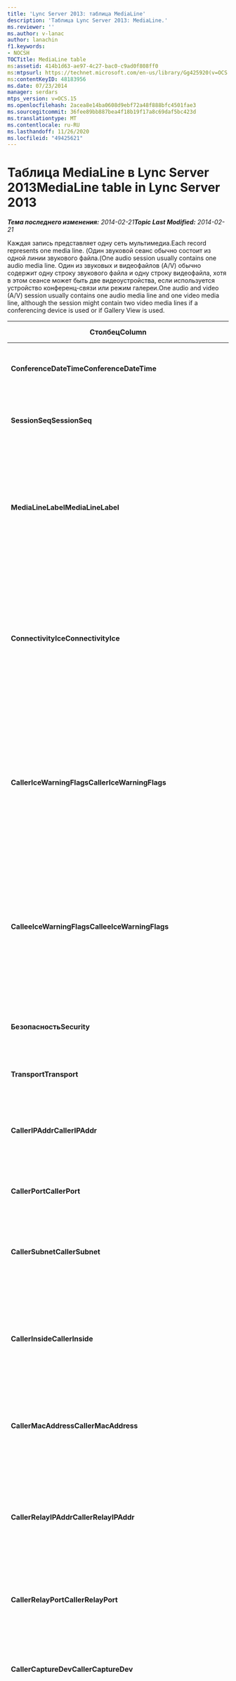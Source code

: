 ```yaml
---
title: 'Lync Server 2013: таблица MediaLine'
description: 'Таблица Lync Server 2013: MediaLine.'
ms.reviewer: ''
ms.author: v-lanac
author: lanachin
f1.keywords:
- NOCSH
TOCTitle: MediaLine table
ms:assetid: 414b1d63-ae97-4c27-bac0-c9ad0f808ff0
ms:mtpsurl: https://technet.microsoft.com/en-us/library/Gg425920(v=OCS.15)
ms:contentKeyID: 48183956
ms.date: 07/23/2014
manager: serdars
mtps_version: v=OCS.15
ms.openlocfilehash: 2acea8e14ba0608d9ebf72a48f888bfc4501fae3
ms.sourcegitcommit: 36fee89bb887bea4f18b19f17a8c69daf5bc423d
ms.translationtype: MT
ms.contentlocale: ru-RU
ms.lasthandoff: 11/26/2020
ms.locfileid: "49425621"
---
```

# <a name="medialine-table-in-lync-server-2013"></a><span data-ttu-id="04795-103">Таблица MediaLine в Lync Server 2013</span><span class="sxs-lookup"><span data-stu-id="04795-103">MediaLine table in Lync Server 2013</span></span>

<div data-xmlns="http://www.w3.org/1999/xhtml">

<div class="topic" data-xmlns="http://www.w3.org/1999/xhtml" data-msxsl="urn:schemas-microsoft-com:xslt" data-cs="https://msdn.microsoft.com/">

<div data-asp="https://msdn2.microsoft.com/asp">



</div>

<div id="mainSection">

<div id="mainBody"><span data-ttu-id="04795-104">

<span> </span></span><span class="sxs-lookup"><span data-stu-id="04795-104">

<span> </span></span></span>

<span data-ttu-id="04795-105">_**Тема последнего изменения:** 2014-02-21_</span><span class="sxs-lookup"><span data-stu-id="04795-105">_**Topic Last Modified:** 2014-02-21_</span></span>

<span data-ttu-id="04795-106">Каждая запись представляет одну сеть мультимедиа.</span><span class="sxs-lookup"><span data-stu-id="04795-106">Each record represents one media line.</span></span> <span data-ttu-id="04795-107">(Один звуковой сеанс обычно состоит из одной линии звукового файла.</span><span class="sxs-lookup"><span data-stu-id="04795-107">(One audio session usually contains one audio media line.</span></span> <span data-ttu-id="04795-108">Один из звуковых и видеофайлов (A/V) обычно содержит одну строку звукового файла и одну строку видеофайла, хотя в этом сеансе может быть две видеоустройства, если используется устройство конференц-связи или режим галереи.</span><span class="sxs-lookup"><span data-stu-id="04795-108">One audio and video (A/V) session usually contains one audio media line and one video media line, although the session might contain two video media lines if a conferencing device is used or if Gallery View is used.</span></span>


<table>
<colgroup>
<col style="width: 25%" />
<col style="width: 25%" />
<col style="width: 25%" />
<col style="width: 25%" />
</colgroup>
<thead>
<tr class="header">
<th><span data-ttu-id="04795-109"><strong>Столбец</strong></span><span class="sxs-lookup"><span data-stu-id="04795-109"><strong>Column</strong></span></span></th>
<th><span data-ttu-id="04795-110"><strong>Тип данных</strong></span><span class="sxs-lookup"><span data-stu-id="04795-110"><strong>Data Type</strong></span></span></th>
<th><span data-ttu-id="04795-111"><strong>Ключ/индекс</strong></span><span class="sxs-lookup"><span data-stu-id="04795-111"><strong>Key/Index</strong></span></span></th>
<th><span data-ttu-id="04795-112"><strong>Details</strong></span><span class="sxs-lookup"><span data-stu-id="04795-112"><strong>Details</strong></span></span></th>
</tr>
</thead>
<tbody>
<tr class="odd">
<td><p><span data-ttu-id="04795-113"><strong>ConferenceDateTime</strong></span><span class="sxs-lookup"><span data-stu-id="04795-113"><strong>ConferenceDateTime</strong></span></span></p></td>
<td><p><span data-ttu-id="04795-114">datetime</span><span class="sxs-lookup"><span data-stu-id="04795-114">datetime</span></span></p></td>
<td><p><span data-ttu-id="04795-115">Primary</span><span class="sxs-lookup"><span data-stu-id="04795-115">Primary</span></span></p></td>
<td><p><span data-ttu-id="04795-116">Ссылка из <a href="lync-server-2013-session-table.md">таблицы Sessions в Lync Server 2013</a>.</span><span class="sxs-lookup"><span data-stu-id="04795-116">Referenced from the <a href="lync-server-2013-session-table.md">Session table in Lync Server 2013</a>.</span></span></p></td>
</tr>
<tr class="even">
<td><p><span data-ttu-id="04795-117"><strong>SessionSeq</strong></span><span class="sxs-lookup"><span data-stu-id="04795-117"><strong>SessionSeq</strong></span></span></p></td>
<td><p><span data-ttu-id="04795-118">целое</span><span class="sxs-lookup"><span data-stu-id="04795-118">int</span></span></p></td>
<td><p><span data-ttu-id="04795-119">Primary</span><span class="sxs-lookup"><span data-stu-id="04795-119">Primary</span></span></p></td>
<td><p><span data-ttu-id="04795-120">Ссылка из <a href="lync-server-2013-session-table.md">таблицы Sessions в Lync Server 2013</a>.</span><span class="sxs-lookup"><span data-stu-id="04795-120">Referenced from the <a href="lync-server-2013-session-table.md">Session table in Lync Server 2013</a>.</span></span></p></td>
</tr>
<tr class="odd">
<td><p><span data-ttu-id="04795-121"><strong>MediaLineLabel</strong></span><span class="sxs-lookup"><span data-stu-id="04795-121"><strong>MediaLineLabel</strong></span></span></p></td>
<td><p><span data-ttu-id="04795-122">tinyint</span><span class="sxs-lookup"><span data-stu-id="04795-122">tinyint</span></span></p></td>
<td><p><span data-ttu-id="04795-123">Primary</span><span class="sxs-lookup"><span data-stu-id="04795-123">Primary</span></span></p></td>
<td><p><span data-ttu-id="04795-124">0 — основной звук, 1 — основной видеофайл, а 2 — панорамный видеоролик, а 3 — общий доступ к приложениям и рабочему столу.</span><span class="sxs-lookup"><span data-stu-id="04795-124">0 is main audio, 1 is main video, and 2 is panoramic video, 3 is Application/Desktop Sharing.</span></span> <span data-ttu-id="04795-125">Эта метка должна быть уникальной в пределах одного сеанса.</span><span class="sxs-lookup"><span data-stu-id="04795-125">This label must be unique within a single session.</span></span></p></td>
</tr>
<tr class="even">
<td><p><span data-ttu-id="04795-126"><strong>ConnectivityIce</strong></span><span class="sxs-lookup"><span data-stu-id="04795-126"><strong>ConnectivityIce</strong></span></span></p></td>
<td><p><span data-ttu-id="04795-127">tinyint</span><span class="sxs-lookup"><span data-stu-id="04795-127">tinyint</span></span></p></td>
<td><p> </p></td>
<td><p><span data-ttu-id="04795-128">Этот столбец присутствует в Microsoft Lync Server 2013, но не используется.</span><span class="sxs-lookup"><span data-stu-id="04795-128">This column is present but not used in Microsoft Lync Server 2013.</span></span> <span data-ttu-id="04795-129">Сведения о подключении, используемом для линии мультимедиа, записываются в столбцах CallerConnectivityICE и CalleeConnectivityICE.</span><span class="sxs-lookup"><span data-stu-id="04795-129">Information about the connectivity used for a media line is captured in the CallerConnectivityICE and CalleeConnectivityICE columns.</span></span></p></td>
</tr>
<tr class="odd">
<td><p><span data-ttu-id="04795-130"><strong>CallerIceWarningFlags</strong></span><span class="sxs-lookup"><span data-stu-id="04795-130"><strong>CallerIceWarningFlags</strong></span></span></p></td>
<td><p><span data-ttu-id="04795-131">целое</span><span class="sxs-lookup"><span data-stu-id="04795-131">int</span></span></p></td>
<td><p> </p></td>
<td><p><span data-ttu-id="04795-132">Сведения о процессе установки интерактивной связи (ICE), описанные в разделе Флаги BITS.</span><span class="sxs-lookup"><span data-stu-id="04795-132">Information about Interactive Connectivity Establishment (ICE) process described in bits flags.</span></span> <span data-ttu-id="04795-133">Подробные сведения можно найти в <em>спецификации протоколов сервера контроля качества обслуживания</em>, которую можно загрузить.</span><span class="sxs-lookup"><span data-stu-id="04795-133">For details, refer to the <em>Quality of Experience Monitoring Server Protocol Specification</em>, available for download.</span></span></p></td>
</tr>
<tr class="even">
<td><p><span data-ttu-id="04795-134"><strong>CalleeIceWarningFlags</strong></span><span class="sxs-lookup"><span data-stu-id="04795-134"><strong>CalleeIceWarningFlags</strong></span></span></p></td>
<td><p><span data-ttu-id="04795-135">целое</span><span class="sxs-lookup"><span data-stu-id="04795-135">int</span></span></p></td>
<td><p> </p></td>
<td><p><span data-ttu-id="04795-136">То же, что и CallerIceWarningFlags, но на стороне вызываемого абонента.</span><span class="sxs-lookup"><span data-stu-id="04795-136">Same as CallerIceWarningFlags, but on the callee side.</span></span> <span data-ttu-id="04795-137">Подробные сведения можно найти в <em>спецификации протоколов сервера контроля качества обслуживания</em>, которую можно загрузить.</span><span class="sxs-lookup"><span data-stu-id="04795-137">For details, refer to the <em>Quality of Experience Monitoring Server Protocol Specification</em>, available for download.</span></span></p></td>
</tr>
<tr class="odd">
<td><p><span data-ttu-id="04795-138"><strong>Безопасность</strong></span><span class="sxs-lookup"><span data-stu-id="04795-138"><strong>Security</strong></span></span></p></td>
<td><p><span data-ttu-id="04795-139">tinyint</span><span class="sxs-lookup"><span data-stu-id="04795-139">tinyint</span></span></p></td>
<td><p> </p></td>
<td><p><span data-ttu-id="04795-140">Используемый профиль безопасности.</span><span class="sxs-lookup"><span data-stu-id="04795-140">The security profile in use.</span></span> <span data-ttu-id="04795-141">0 — NONE, 1 — SRTP, 2 — v1.</span><span class="sxs-lookup"><span data-stu-id="04795-141">0 is NONE, 1 is SRTP, 2 is V1.</span></span></p></td>
</tr>
<tr class="even">
<td><p><span data-ttu-id="04795-142"><strong>Transport</strong></span><span class="sxs-lookup"><span data-stu-id="04795-142"><strong>Transport</strong></span></span></p></td>
<td><p><span data-ttu-id="04795-143">tinyint</span><span class="sxs-lookup"><span data-stu-id="04795-143">tinyint</span></span></p></td>
<td><p> </p></td>
<td><p><span data-ttu-id="04795-144">0 — это UDP, а 1 — TCP.</span><span class="sxs-lookup"><span data-stu-id="04795-144">0 is UDP, 1 is TCP.</span></span></p></td>
</tr>
<tr class="odd">
<td><p><span data-ttu-id="04795-145"><strong>CallerIPAddr</strong></span><span class="sxs-lookup"><span data-stu-id="04795-145"><strong>CallerIPAddr</strong></span></span></p></td>
<td><p><span data-ttu-id="04795-146">целое</span><span class="sxs-lookup"><span data-stu-id="04795-146">int</span></span></p></td>
<td><p><span data-ttu-id="04795-147">Другом</span><span class="sxs-lookup"><span data-stu-id="04795-147">Foreign</span></span></p></td>
<td><p><span data-ttu-id="04795-148">IP-адрес вызывающего абонента.</span><span class="sxs-lookup"><span data-stu-id="04795-148">IP Address of the caller.</span></span> <span data-ttu-id="04795-149">Дополнительные сведения приведены в <a href="lync-server-2013-ipaddress-table.md">таблице IP-адрес в Lync Server 2013</a> .</span><span class="sxs-lookup"><span data-stu-id="04795-149">See the <a href="lync-server-2013-ipaddress-table.md">IPAddress table in Lync Server 2013</a> for more information.</span></span></p></td>
</tr>
<tr class="even">
<td><p><span data-ttu-id="04795-150"><strong>CallerPort</strong></span><span class="sxs-lookup"><span data-stu-id="04795-150"><strong>CallerPort</strong></span></span></p></td>
<td><p><span data-ttu-id="04795-151">целое</span><span class="sxs-lookup"><span data-stu-id="04795-151">int</span></span></p></td>
<td><p> </p></td>
<td><p><span data-ttu-id="04795-152">Порт, используемый вызывающим абонентом.</span><span class="sxs-lookup"><span data-stu-id="04795-152">Port used by the caller.</span></span></p></td>
</tr>
<tr class="odd">
<td><p><span data-ttu-id="04795-153"><strong>CallerSubnet</strong></span><span class="sxs-lookup"><span data-stu-id="04795-153"><strong>CallerSubnet</strong></span></span></p></td>
<td><p><span data-ttu-id="04795-154">целое</span><span class="sxs-lookup"><span data-stu-id="04795-154">int</span></span></p></td>
<td><p> <span data-ttu-id="04795-155">Другом</span><span class="sxs-lookup"><span data-stu-id="04795-155">Foreign</span></span></p></td>
<td><p><span data-ttu-id="04795-156">Подсеть вызывающего абонента.</span><span class="sxs-lookup"><span data-stu-id="04795-156">The subnet of the caller.</span></span> <span data-ttu-id="04795-157">Дополнительные сведения приведены в <a href="lync-server-2013-ipaddress-table.md">таблице IP-адрес в Lync Server 2013</a> .</span><span class="sxs-lookup"><span data-stu-id="04795-157">See the <a href="lync-server-2013-ipaddress-table.md">IPAddress table in Lync Server 2013</a> for more information.</span></span></p></td>
</tr>
<tr class="even">
<td><p><span data-ttu-id="04795-158"><strong>CallerInside</strong></span><span class="sxs-lookup"><span data-stu-id="04795-158"><strong>CallerInside</strong></span></span></p></td>
<td><p><span data-ttu-id="04795-159">бит</span><span class="sxs-lookup"><span data-stu-id="04795-159">bit</span></span></p></td>
<td><p> </p></td>
<td><p><span data-ttu-id="04795-160">1 означает, что вызывающий абонент входит в корпоративную сеть, а 0 означает, что вызывающий абонент находится за пределами сети.</span><span class="sxs-lookup"><span data-stu-id="04795-160">1 means caller is inside the enterprise network, 0 means the caller is outside the network.</span></span></p></td>
</tr>
<tr class="odd">
<td><p><span data-ttu-id="04795-161"><strong>CallerMacAddress</strong></span><span class="sxs-lookup"><span data-stu-id="04795-161"><strong>CallerMacAddress</strong></span></span></p></td>
<td><p><span data-ttu-id="04795-162">целое</span><span class="sxs-lookup"><span data-stu-id="04795-162">int</span></span></p></td>
<td><p><span data-ttu-id="04795-163">Другом</span><span class="sxs-lookup"><span data-stu-id="04795-163">Foreign</span></span></p></td>
<td><p><span data-ttu-id="04795-164">Mac-адрес вызывающего абонента, на который ссылается <a href="lync-server-2013-macaddress-table.md">Таблица MacAddress в Lync Server 2013</a>.</span><span class="sxs-lookup"><span data-stu-id="04795-164">Caller’s mac address, referenced from <a href="lync-server-2013-macaddress-table.md">MacAddress table in Lync Server 2013</a>.</span></span></p></td>
</tr>
<tr class="even">
<td><p><span data-ttu-id="04795-165"><strong>CallerRelayIPAddr</strong></span><span class="sxs-lookup"><span data-stu-id="04795-165"><strong>CallerRelayIPAddr</strong></span></span></p></td>
<td><p><span data-ttu-id="04795-166">целое</span><span class="sxs-lookup"><span data-stu-id="04795-166">int</span></span></p></td>
<td><p><span data-ttu-id="04795-167">Другом</span><span class="sxs-lookup"><span data-stu-id="04795-167">Foreign</span></span></p></td>
<td><p><span data-ttu-id="04795-168">IP-адрес службы Edge сервера Lync/V, используемой вызывающим абонентом.</span><span class="sxs-lookup"><span data-stu-id="04795-168">IP Address of the Lync Server A/V Edge service used by the caller.</span></span> <span data-ttu-id="04795-169">Дополнительные сведения приведены в <a href="lync-server-2013-ipaddress-table.md">таблице IP-адрес в Lync Server 2013</a> .</span><span class="sxs-lookup"><span data-stu-id="04795-169">See the <a href="lync-server-2013-ipaddress-table.md">IPAddress table in Lync Server 2013</a> for more information.</span></span></p></td>
</tr>
<tr class="odd">
<td><p><span data-ttu-id="04795-170"><strong>CallerRelayPort</strong></span><span class="sxs-lookup"><span data-stu-id="04795-170"><strong>CallerRelayPort</strong></span></span></p></td>
<td><p><span data-ttu-id="04795-171">целое</span><span class="sxs-lookup"><span data-stu-id="04795-171">int</span></span></p></td>
<td><p> </p></td>
<td><p><span data-ttu-id="04795-172">Порт, используемый вызывающим абонентом для службы Edge A/V.</span><span class="sxs-lookup"><span data-stu-id="04795-172">Port used on the A/V Edge service by the caller.</span></span></p></td>
</tr>
<tr class="even">
<td><p><span data-ttu-id="04795-173"><strong>CallerCaptureDev</strong></span><span class="sxs-lookup"><span data-stu-id="04795-173"><strong>CallerCaptureDev</strong></span></span></p></td>
<td><p><span data-ttu-id="04795-174">целое</span><span class="sxs-lookup"><span data-stu-id="04795-174">int</span></span></p></td>
<td><p><span data-ttu-id="04795-175">Другом</span><span class="sxs-lookup"><span data-stu-id="04795-175">Foreign</span></span></p></td>
<td><p><span data-ttu-id="04795-176">Устройство захвата, используемое вызывающим абонентом.</span><span class="sxs-lookup"><span data-stu-id="04795-176">Capture device used by the caller.</span></span> <span data-ttu-id="04795-177">Ссылка из <a href="lync-server-2013-device-table.md">таблицы устройств в Lync Server 2013</a>.</span><span class="sxs-lookup"><span data-stu-id="04795-177">Referenced from the <a href="lync-server-2013-device-table.md">Device table in Lync Server 2013</a>.</span></span></p></td>
</tr>
<tr class="odd">
<td><p><span data-ttu-id="04795-178"><strong>CallerRenderDev</strong></span><span class="sxs-lookup"><span data-stu-id="04795-178"><strong>CallerRenderDev</strong></span></span></p></td>
<td><p><span data-ttu-id="04795-179">целое</span><span class="sxs-lookup"><span data-stu-id="04795-179">int</span></span></p></td>
<td><p><span data-ttu-id="04795-180">Другом</span><span class="sxs-lookup"><span data-stu-id="04795-180">Foreign</span></span></p></td>
<td><p><span data-ttu-id="04795-181">Устройство обработки, используемое вызывающим абонентом.</span><span class="sxs-lookup"><span data-stu-id="04795-181">Render device used by caller.</span></span> <span data-ttu-id="04795-182">Ссылка из <a href="lync-server-2013-device-table.md">таблицы устройств в Lync Server 2013</a>.</span><span class="sxs-lookup"><span data-stu-id="04795-182">Referenced from the <a href="lync-server-2013-device-table.md">Device table in Lync Server 2013</a>.</span></span></p></td>
</tr>
<tr class="even">
<td><p><span data-ttu-id="04795-183"><strong>CallerCaptureDevDriver</strong></span><span class="sxs-lookup"><span data-stu-id="04795-183"><strong>CallerCaptureDevDriver</strong></span></span></p></td>
<td><p><span data-ttu-id="04795-184">целое</span><span class="sxs-lookup"><span data-stu-id="04795-184">int</span></span></p></td>
<td><p><span data-ttu-id="04795-185">Другом</span><span class="sxs-lookup"><span data-stu-id="04795-185">Foreign</span></span></p></td>
<td><p><span data-ttu-id="04795-186">Драйвер устройства захвата вызывающего абонента, на который ссылается <a href="lync-server-2013-devicedriver-table.md">Таблица DeviceDriver в Lync Server 2013</a>.</span><span class="sxs-lookup"><span data-stu-id="04795-186">Driver for the caller’s capture device, referenced from the <a href="lync-server-2013-devicedriver-table.md">DeviceDriver table in Lync Server 2013</a>.</span></span></p></td>
</tr>
<tr class="odd">
<td><p><span data-ttu-id="04795-187"><strong>CallerRenderDevDriver</strong></span><span class="sxs-lookup"><span data-stu-id="04795-187"><strong>CallerRenderDevDriver</strong></span></span></p></td>
<td><p><span data-ttu-id="04795-188">целое</span><span class="sxs-lookup"><span data-stu-id="04795-188">int</span></span></p></td>
<td><p><span data-ttu-id="04795-189">Другом</span><span class="sxs-lookup"><span data-stu-id="04795-189">Foreign</span></span></p></td>
<td><p><span data-ttu-id="04795-190">Драйвер для устройства отрисовки вызывающего абонента, на который ссылается <a href="lync-server-2013-devicedriver-table.md">Таблица DeviceDriver в Lync Server 2013</a>.</span><span class="sxs-lookup"><span data-stu-id="04795-190">Driver for the caller’s render device, referenced from the <a href="lync-server-2013-devicedriver-table.md">DeviceDriver table in Lync Server 2013</a>.</span></span></p></td>
</tr>
<tr class="even">
<td><p><span data-ttu-id="04795-191"><strong>CallerNetworkConnectionType</strong></span><span class="sxs-lookup"><span data-stu-id="04795-191"><strong>CallerNetworkConnectionType</strong></span></span></p></td>
<td><p><span data-ttu-id="04795-192">tinyint</span><span class="sxs-lookup"><span data-stu-id="04795-192">tinyint</span></span></p></td>
<td><p><span data-ttu-id="04795-193">Другом</span><span class="sxs-lookup"><span data-stu-id="04795-193">Foreign</span></span></p></td>
<td><p><span data-ttu-id="04795-194">Показывает, как вызывающий абонент подключился к сети.</span><span class="sxs-lookup"><span data-stu-id="04795-194">Indicates how the caller connected to the network.</span></span> <span data-ttu-id="04795-195">Значения извлекаются из <a href="lync-server-2013-networkconnectiondetail-table.md">таблицы NetworkConnectionDetail в Lync Server 2013</a>.</span><span class="sxs-lookup"><span data-stu-id="04795-195">Values are obtained from the <a href="lync-server-2013-networkconnectiondetail-table.md">NetworkConnectionDetail table in Lync Server 2013</a>.</span></span> <span data-ttu-id="04795-196">Типичные значения: 0 для проводного подключения 1 для подключения WiFi; и 3 для подключения Ethernet.</span><span class="sxs-lookup"><span data-stu-id="04795-196">Typical values are 0 for a wired connection’ 1 for a WiFi connection; and 3 for an Ethernet connection.</span></span></p></td>
</tr>
<tr class="odd">
<td><p><span data-ttu-id="04795-197"><strong>CallerBssid</strong></span><span class="sxs-lookup"><span data-stu-id="04795-197"><strong>CallerBssid</strong></span></span></p></td>
<td><p><span data-ttu-id="04795-198">целое</span><span class="sxs-lookup"><span data-stu-id="04795-198">int</span></span></p></td>
<td><p><span data-ttu-id="04795-199">Другом</span><span class="sxs-lookup"><span data-stu-id="04795-199">Foreign</span></span></p></td>
<td><p><span data-ttu-id="04795-200">BSSID для вызывающего абонента, если используется беспроводная связь.</span><span class="sxs-lookup"><span data-stu-id="04795-200">Caller’s BSSID if wireless is used.</span></span> <span data-ttu-id="04795-201">Ссылка из <a href="lync-server-2013-macaddress-table.md">таблицы MacAddress в Lync Server 2013</a>.</span><span class="sxs-lookup"><span data-stu-id="04795-201">Referenced from <a href="lync-server-2013-macaddress-table.md">MacAddress table in Lync Server 2013</a>.</span></span></p></td>
</tr>
<tr class="even">
<td><p><span data-ttu-id="04795-202"><strong>CallerVPN</strong></span><span class="sxs-lookup"><span data-stu-id="04795-202"><strong>CallerVPN</strong></span></span></p></td>
<td><p><span data-ttu-id="04795-203">бит</span><span class="sxs-lookup"><span data-stu-id="04795-203">bit</span></span></p></td>
<td></td>
<td><p><span data-ttu-id="04795-204">Ссылка вызывающего абонента.</span><span class="sxs-lookup"><span data-stu-id="04795-204">The caller's link.</span></span> <span data-ttu-id="04795-205">1 — это виртуальная частная сеть (VPN), а 0 — не VPN.</span><span class="sxs-lookup"><span data-stu-id="04795-205">1 is virtual private network (VPN), 0 is non-VPN.</span></span></p></td>
</tr>
<tr class="odd">
<td><p><span data-ttu-id="04795-206"><strong>CallerLinkSpeed</strong></span><span class="sxs-lookup"><span data-stu-id="04795-206"><strong>CallerLinkSpeed</strong></span></span></p></td>
<td><p><span data-ttu-id="04795-207">десятичное число (18; 0)</span><span class="sxs-lookup"><span data-stu-id="04795-207">decimal(18,0)</span></span></p></td>
<td></td>
<td><p><span data-ttu-id="04795-208">Скорость сетевого соединения (в бит/с) для конечной точки вызывающего объекта.</span><span class="sxs-lookup"><span data-stu-id="04795-208">The network link speed, in bps, for the caller's endpoint.</span></span></p></td>
</tr>
<tr class="even">
<td><p><span data-ttu-id="04795-209"><strong>CalleeIPAddr</strong></span><span class="sxs-lookup"><span data-stu-id="04795-209"><strong>CalleeIPAddr</strong></span></span></p></td>
<td><p><span data-ttu-id="04795-210">целое</span><span class="sxs-lookup"><span data-stu-id="04795-210">int</span></span></p></td>
<td><p><span data-ttu-id="04795-211">Другом</span><span class="sxs-lookup"><span data-stu-id="04795-211">Foreign</span></span></p></td>
<td><p><span data-ttu-id="04795-212">IP-адрес получателя звонка.</span><span class="sxs-lookup"><span data-stu-id="04795-212">IP Address of the call receiver.</span></span> <span data-ttu-id="04795-213">Дополнительные сведения приведены в <a href="lync-server-2013-ipaddress-table.md">таблице IP-адрес в Lync Server 2013</a> .</span><span class="sxs-lookup"><span data-stu-id="04795-213">See the <a href="lync-server-2013-ipaddress-table.md">IPAddress table in Lync Server 2013</a> for more information.</span></span></p></td>
</tr>
<tr class="odd">
<td><p><span data-ttu-id="04795-214"><strong>CalleePort</strong></span><span class="sxs-lookup"><span data-stu-id="04795-214"><strong>CalleePort</strong></span></span></p></td>
<td><p><span data-ttu-id="04795-215">бит</span><span class="sxs-lookup"><span data-stu-id="04795-215">bit</span></span></p></td>
<td></td>
<td><p><span data-ttu-id="04795-216">Порт, используемый получателем звонка.</span><span class="sxs-lookup"><span data-stu-id="04795-216">Port used by the call receiver.</span></span></p></td>
</tr>
<tr class="even">
<td><p><span data-ttu-id="04795-217"><strong>CalleeSubnet</strong></span><span class="sxs-lookup"><span data-stu-id="04795-217"><strong>CalleeSubnet</strong></span></span></p></td>
<td><p><span data-ttu-id="04795-218">целое</span><span class="sxs-lookup"><span data-stu-id="04795-218">int</span></span></p></td>
<td><p><span data-ttu-id="04795-219">Другом</span><span class="sxs-lookup"><span data-stu-id="04795-219">Foreign</span></span></p></td>
<td><p><span data-ttu-id="04795-220">Подсеть вызываемого абонента.</span><span class="sxs-lookup"><span data-stu-id="04795-220">Subnet of callee.</span></span> <span data-ttu-id="04795-221">Дополнительные сведения приведены в <a href="lync-server-2013-ipaddress-table.md">таблице IP-адрес в Lync Server 2013</a> .</span><span class="sxs-lookup"><span data-stu-id="04795-221">See the <a href="lync-server-2013-ipaddress-table.md">IPAddress table in Lync Server 2013</a> for more information.</span></span></p></td>
</tr>
<tr class="odd">
<td><p><span data-ttu-id="04795-222"><strong>CalleeInside</strong></span><span class="sxs-lookup"><span data-stu-id="04795-222"><strong>CalleeInside</strong></span></span></p></td>
<td><p><span data-ttu-id="04795-223">бит</span><span class="sxs-lookup"><span data-stu-id="04795-223">bit</span></span></p></td>
<td><p> </p></td>
<td><p><span data-ttu-id="04795-224">1 — Получатель звонка входит в корпоративную сеть, а 0 означает, что получатель звонка находится за пределами сети.</span><span class="sxs-lookup"><span data-stu-id="04795-224">1 means call receiver is inside the enterprise network, 0 means the call receiver is outside the network.</span></span></p></td>
</tr>
<tr class="even">
<td><p><span data-ttu-id="04795-225"><strong>CalleeMacAddress</strong></span><span class="sxs-lookup"><span data-stu-id="04795-225"><strong>CalleeMacAddress</strong></span></span></p></td>
<td><p><span data-ttu-id="04795-226">целое</span><span class="sxs-lookup"><span data-stu-id="04795-226">int</span></span></p></td>
<td><p><span data-ttu-id="04795-227">Другом</span><span class="sxs-lookup"><span data-stu-id="04795-227">Foreign</span></span></p></td>
<td><p><span data-ttu-id="04795-228">Абонентский Mac-адрес.</span><span class="sxs-lookup"><span data-stu-id="04795-228">Callee Mac address.</span></span> <span data-ttu-id="04795-229">Ссылка на <a href="lync-server-2013-macaddress-table.md">таблицу MacAddress в Lync Server 2013</a>.</span><span class="sxs-lookup"><span data-stu-id="04795-229">Referenced from the <a href="lync-server-2013-macaddress-table.md">MacAddress table in Lync Server 2013</a>.</span></span></p></td>
</tr>
<tr class="odd">
<td><p><span data-ttu-id="04795-230"><strong>CalleeRelayIPAddr</strong></span><span class="sxs-lookup"><span data-stu-id="04795-230"><strong>CalleeRelayIPAddr</strong></span></span></p></td>
<td><p><span data-ttu-id="04795-231">целое</span><span class="sxs-lookup"><span data-stu-id="04795-231">int</span></span></p></td>
<td><p><span data-ttu-id="04795-232">Другом</span><span class="sxs-lookup"><span data-stu-id="04795-232">Foreign</span></span></p></td>
<td><p><span data-ttu-id="04795-233">IP-адрес службы EDGE (/V), используемой приемником вызова.</span><span class="sxs-lookup"><span data-stu-id="04795-233">IP Address of the A/V Edge service used by the call receiver.</span></span> <span data-ttu-id="04795-234">Дополнительные сведения приведены в <a href="lync-server-2013-ipaddress-table.md">таблице IP-адрес в Lync Server 2013</a> .</span><span class="sxs-lookup"><span data-stu-id="04795-234">See the <a href="lync-server-2013-ipaddress-table.md">IPAddress table in Lync Server 2013</a> for more information.</span></span></p></td>
</tr>
<tr class="even">
<td><p><span data-ttu-id="04795-235"><strong>CalleeRelayPort</strong></span><span class="sxs-lookup"><span data-stu-id="04795-235"><strong>CalleeRelayPort</strong></span></span></p></td>
<td><p><span data-ttu-id="04795-236">целое</span><span class="sxs-lookup"><span data-stu-id="04795-236">int</span></span></p></td>
<td><p> </p></td>
<td><p><span data-ttu-id="04795-237">Порт, используемый приемником вызова для службы Edge/V.</span><span class="sxs-lookup"><span data-stu-id="04795-237">Port used on the A/V Edge Service by the call receiver.</span></span></p></td>
</tr>
<tr class="odd">
<td><p><span data-ttu-id="04795-238"><strong>CalleeCaptureDev</strong></span><span class="sxs-lookup"><span data-stu-id="04795-238"><strong>CalleeCaptureDev</strong></span></span></p></td>
<td><p><span data-ttu-id="04795-239">целое</span><span class="sxs-lookup"><span data-stu-id="04795-239">int</span></span></p></td>
<td><p><span data-ttu-id="04795-240">другом</span><span class="sxs-lookup"><span data-stu-id="04795-240">foreign</span></span></p></td>
<td><p><span data-ttu-id="04795-241">Устройство захвата, используемое получателем звонка.</span><span class="sxs-lookup"><span data-stu-id="04795-241">Capture device used by the call receiver.</span></span> <span data-ttu-id="04795-242">Ссылка из <a href="lync-server-2013-device-table.md">таблицы устройств в Lync Server 2013</a>.</span><span class="sxs-lookup"><span data-stu-id="04795-242">Referenced from the <a href="lync-server-2013-device-table.md">Device table in Lync Server 2013</a>.</span></span></p></td>
</tr>
<tr class="even">
<td><p><span data-ttu-id="04795-243"><strong>CalleeRenderDev</strong></span><span class="sxs-lookup"><span data-stu-id="04795-243"><strong>CalleeRenderDev</strong></span></span></p></td>
<td><p><span data-ttu-id="04795-244">целое</span><span class="sxs-lookup"><span data-stu-id="04795-244">int</span></span></p></td>
<td><p><span data-ttu-id="04795-245">Другом</span><span class="sxs-lookup"><span data-stu-id="04795-245">Foreign</span></span></p></td>
<td><p><span data-ttu-id="04795-246">Устройство обработки, используемое получателем звонка.</span><span class="sxs-lookup"><span data-stu-id="04795-246">Render device used by the call receiver.</span></span> <span data-ttu-id="04795-247">Ссылка из <a href="lync-server-2013-device-table.md">таблицы устройств в Lync Server 2013</a>.</span><span class="sxs-lookup"><span data-stu-id="04795-247">Referenced from the <a href="lync-server-2013-device-table.md">Device table in Lync Server 2013</a>.</span></span></p></td>
</tr>
<tr class="odd">
<td><p><span data-ttu-id="04795-248"><strong>CalleeCaptureDevDriver</strong></span><span class="sxs-lookup"><span data-stu-id="04795-248"><strong>CalleeCaptureDevDriver</strong></span></span></p></td>
<td><p><span data-ttu-id="04795-249">целое</span><span class="sxs-lookup"><span data-stu-id="04795-249">int</span></span></p></td>
<td><p><span data-ttu-id="04795-250">Другом</span><span class="sxs-lookup"><span data-stu-id="04795-250">Foreign</span></span></p></td>
<td><p><span data-ttu-id="04795-251">Драйвер устройства захвата приемника звонков.</span><span class="sxs-lookup"><span data-stu-id="04795-251">Driver for the call receiver’s capture device.</span></span> <span data-ttu-id="04795-252">Ссылка из <a href="lync-server-2013-devicedriver-table.md">таблицы DeviceDriver в Lync Server 2013</a>.</span><span class="sxs-lookup"><span data-stu-id="04795-252">Referenced from <a href="lync-server-2013-devicedriver-table.md">DeviceDriver table in Lync Server 2013</a>.</span></span></p></td>
</tr>
<tr class="even">
<td><p><span data-ttu-id="04795-253"><strong>CalleeRenderDevDriver</strong></span><span class="sxs-lookup"><span data-stu-id="04795-253"><strong>CalleeRenderDevDriver</strong></span></span></p></td>
<td><p><span data-ttu-id="04795-254">varchar (256)</span><span class="sxs-lookup"><span data-stu-id="04795-254">varchar(256)</span></span></p></td>
<td><p><span data-ttu-id="04795-255">Другом</span><span class="sxs-lookup"><span data-stu-id="04795-255">Foreign</span></span></p></td>
<td><p><span data-ttu-id="04795-256">Драйвер устройства отрисовки приемника звонков.</span><span class="sxs-lookup"><span data-stu-id="04795-256">Driver for the call receiver’s render device.</span></span> <span data-ttu-id="04795-257">Ссылка из <a href="lync-server-2013-devicedriver-table.md">таблицы DeviceDriver в Lync Server 2013</a>.</span><span class="sxs-lookup"><span data-stu-id="04795-257">Referenced from <a href="lync-server-2013-devicedriver-table.md">DeviceDriver table in Lync Server 2013</a>.</span></span></p></td>
</tr>
<tr class="odd">
<td><p><span data-ttu-id="04795-258"><strong>CalleeNetworkConnectionType</strong></span><span class="sxs-lookup"><span data-stu-id="04795-258"><strong>CalleeNetworkConnectionType</strong></span></span></p></td>
<td><p><span data-ttu-id="04795-259">tinyint</span><span class="sxs-lookup"><span data-stu-id="04795-259">tinyint</span></span></p></td>
<td><p><span data-ttu-id="04795-260">Другом</span><span class="sxs-lookup"><span data-stu-id="04795-260">Foreign</span></span></p></td>
<td><p><span data-ttu-id="04795-261">Показывает, как вызывающий абонент подключился к сети.</span><span class="sxs-lookup"><span data-stu-id="04795-261">Indicates how the callee connected to the network.</span></span> <span data-ttu-id="04795-262">Значения извлекаются из <a href="lync-server-2013-networkconnectiondetail-table.md">таблицы NetworkConnectionDetail в Lync Server 2013</a>.</span><span class="sxs-lookup"><span data-stu-id="04795-262">Values are obtained from the <a href="lync-server-2013-networkconnectiondetail-table.md">NetworkConnectionDetail table in Lync Server 2013</a>.</span></span> <span data-ttu-id="04795-263">Типичные значения: 0 для проводного подключения 1 для подключения WiFi; и 3 для подключения Ethernet.</span><span class="sxs-lookup"><span data-stu-id="04795-263">Typical values are 0 for a wired connection’ 1 for a WiFi connection; and 3 for an Ethernet connection.</span></span></p></td>
</tr>
<tr class="even">
<td><p><span data-ttu-id="04795-264"><strong>CalleeBssid</strong></span><span class="sxs-lookup"><span data-stu-id="04795-264"><strong>CalleeBssid</strong></span></span></p></td>
<td><p><span data-ttu-id="04795-265">целое</span><span class="sxs-lookup"><span data-stu-id="04795-265">int</span></span></p></td>
<td><p><span data-ttu-id="04795-266">Другом</span><span class="sxs-lookup"><span data-stu-id="04795-266">Foreign</span></span></p></td>
<td><p><span data-ttu-id="04795-267">Если используется беспроводная связь, вызовите BSSID.</span><span class="sxs-lookup"><span data-stu-id="04795-267">Callee’s BSSID if wireless is used.</span></span> <span data-ttu-id="04795-268">Ссылка из <a href="lync-server-2013-macaddress-table.md">таблицы MacAddress в Lync Server 2013</a>.</span><span class="sxs-lookup"><span data-stu-id="04795-268">Referenced from <a href="lync-server-2013-macaddress-table.md">MacAddress table in Lync Server 2013</a>.</span></span></p></td>
</tr>
<tr class="odd">
<td><p><span data-ttu-id="04795-269"><strong>CalleeVPN</strong></span><span class="sxs-lookup"><span data-stu-id="04795-269"><strong>CalleeVPN</strong></span></span></p></td>
<td><p><span data-ttu-id="04795-270">бит</span><span class="sxs-lookup"><span data-stu-id="04795-270">bit</span></span></p></td>
<td><p> </p></td>
<td><p><span data-ttu-id="04795-271">Ссылка на приемник звонка; 1 — это виртуальная частная сеть (VPN), а 0 — не VPN.</span><span class="sxs-lookup"><span data-stu-id="04795-271">The call receiver’s link; 1 is virtual private network (VPN), 0 is non-VPN.</span></span></p></td>
</tr>
<tr class="even">
<td><p><span data-ttu-id="04795-272"><strong>CalleeLinkSpeed</strong></span><span class="sxs-lookup"><span data-stu-id="04795-272"><strong>CalleeLinkSpeed</strong></span></span></p></td>
<td><p><span data-ttu-id="04795-273">десятичное число (18; 0)</span><span class="sxs-lookup"><span data-stu-id="04795-273">decimal(18,0)</span></span></p></td>
<td><p> </p></td>
<td><p><span data-ttu-id="04795-274">Скорость сетевого соединения (в бит/с) для конечной точки получателя звонка.</span><span class="sxs-lookup"><span data-stu-id="04795-274">The network link speed, in bps, for the call receiver’s endpoint.</span></span></p></td>
</tr>
<tr class="odd">
<td><p><span data-ttu-id="04795-275"><strong>ConversationalMOS</strong></span><span class="sxs-lookup"><span data-stu-id="04795-275"><strong>ConversationalMOS</strong></span></span></p></td>
<td><p><span data-ttu-id="04795-276">десятичное число (3, 2)</span><span class="sxs-lookup"><span data-stu-id="04795-276">decimal(3,2)</span></span></p></td>
<td><p> </p></td>
<td><p><span data-ttu-id="04795-277">Narrowband MOS из сеансов голосовой связи (на основе обоих звуковых потоков).</span><span class="sxs-lookup"><span data-stu-id="04795-277">Narrowband Conversational MOS of the audio sessions (based on both audio streams).</span></span></p></td>
</tr>
<tr class="even">
<td><p><span data-ttu-id="04795-278"><strong>AppliedBandwidthLimit</strong></span><span class="sxs-lookup"><span data-stu-id="04795-278"><strong>AppliedBandwidthLimit</strong></span></span></p></td>
<td><p><span data-ttu-id="04795-279">целое</span><span class="sxs-lookup"><span data-stu-id="04795-279">int</span></span></p></td>
<td></td>
<td><p><span data-ttu-id="04795-280">Это фактическая пропускная способность, примененная к данному потоку отправки на стороне, для которой заданы различные параметры политики (повернуть, API, SDP, сервер политики и т. д.).</span><span class="sxs-lookup"><span data-stu-id="04795-280">This is the actual bandwidth applied to the given send side stream given various policy settings (TURN, API, SDP, Policy Server, and so on).</span></span> <span data-ttu-id="04795-281">Это не следует путать с эффективной пропускной способностью, так как в зависимости от оценки пропускной способности может снизиться эффективная пропускная способность.</span><span class="sxs-lookup"><span data-stu-id="04795-281">This is not to be confused with the effective bandwidth because there can be a lower effective bandwidth based on the bandwidth estimate.</span></span> <span data-ttu-id="04795-282">Это является, по сути, максимальной пропускной способностью потока отправки, который может занимать ограничения пропускной способности.</span><span class="sxs-lookup"><span data-stu-id="04795-282">This is basically the maximum bandwidth the send stream can take barring limits imposed by the bandwidth estimate.</span></span></p></td>
</tr>
<tr class="odd">
<td><p><span data-ttu-id="04795-283"><strong>AppliedBandwidthSourceKey</strong></span><span class="sxs-lookup"><span data-stu-id="04795-283"><strong>AppliedBandwidthSourceKey</strong></span></span></p></td>
<td><p><span data-ttu-id="04795-284">smallint</span><span class="sxs-lookup"><span data-stu-id="04795-284">smallint</span></span></p></td>
<td></td>
<td><p><span data-ttu-id="04795-285">Это источник установленного места для пропускной способности.</span><span class="sxs-lookup"><span data-stu-id="04795-285">This is the source of the bandwidth cap being imposed.</span></span> <span data-ttu-id="04795-286">Она описывает, откуда поступают ограничения пропускной способности ("сервер политики", "превратить сервер", "модальность" и т. д.).</span><span class="sxs-lookup"><span data-stu-id="04795-286">It describes where the bandwidth limit is coming from (“Policy Server”, “TURN Server”, “Modality”, and so on).</span></span> <span data-ttu-id="04795-287">На которую ссылается <a href="lync-server-2013-appliedbandwidthsource-table.md">Таблица AppliedBandwidthSource в Lync Server 2013</a>.</span><span class="sxs-lookup"><span data-stu-id="04795-287">Referenced from the <a href="lync-server-2013-appliedbandwidthsource-table.md">AppliedBandwidthSource table in Lync Server 2013</a>.</span></span></p></td>
</tr>
<tr class="even">
<td><p><span data-ttu-id="04795-288"><strong>Вызывающая сторона</strong></span><span class="sxs-lookup"><span data-stu-id="04795-288"><strong>Caller</strong></span></span></p></td>
<td><p><span data-ttu-id="04795-289">бит</span><span class="sxs-lookup"><span data-stu-id="04795-289">bit</span></span></p></td>
<td><p> </p></td>
<td><p><span data-ttu-id="04795-290">Указывает, получены ли метрики от вызывающего абонента; 1 — это "Да", значение null — "нет".</span><span class="sxs-lookup"><span data-stu-id="04795-290">Indicates whether metrics from the caller were received; 1 is yes, a null value is no.</span></span></p></td>
</tr>
<tr class="odd">
<td><p><span data-ttu-id="04795-291"><strong>Вызываемая сторона</strong></span><span class="sxs-lookup"><span data-stu-id="04795-291"><strong>Callee</strong></span></span></p></td>
<td><p><span data-ttu-id="04795-292">бит</span><span class="sxs-lookup"><span data-stu-id="04795-292">bit</span></span></p></td>
<td><p> </p></td>
<td><p><span data-ttu-id="04795-293">Указывает, получены ли метрики от приемника вызова; 1 — это "Да", значение null — "нет".</span><span class="sxs-lookup"><span data-stu-id="04795-293">Indicates whether metrics from the call receiver were received; 1 is yes, a null value is no.</span></span></p></td>
</tr>
<tr class="even">
<td><p><span data-ttu-id="04795-294"><strong>MidCallReport</strong></span><span class="sxs-lookup"><span data-stu-id="04795-294"><strong>MidCallReport</strong></span></span></p></td>
<td><p><span data-ttu-id="04795-295">бит</span><span class="sxs-lookup"><span data-stu-id="04795-295">bit</span></span></p></td>
<td></td>
<td><p><span data-ttu-id="04795-296">Указывает, является ли отчет частью сеанса или для полного сеанса.</span><span class="sxs-lookup"><span data-stu-id="04795-296">Indicates whether the report is for a portion of the session or for the complete session.</span></span></p>
<p><span data-ttu-id="04795-297">Этот столбец появился в Microsoft Lync Server 2013.</span><span class="sxs-lookup"><span data-stu-id="04795-297">This column was introduced in Microsoft Lync Server 2013.</span></span></p></td>
</tr>
<tr class="odd">
<td><p><span data-ttu-id="04795-298"><strong>ClassifiedPoorCall</strong></span><span class="sxs-lookup"><span data-stu-id="04795-298"><strong>ClassifiedPoorCall</strong></span></span></p></td>
<td><p><span data-ttu-id="04795-299">бит</span><span class="sxs-lookup"><span data-stu-id="04795-299">bit</span></span></p></td>
<td></td>
<td><p><span data-ttu-id="04795-300">Указывает, был ли звонок классифицирован как неудовлетворительный (значение 1) или как хороший звонок (0).</span><span class="sxs-lookup"><span data-stu-id="04795-300">Indicates whether a call was classified as a poor call (value of 1) or as a good call (0).</span></span></p>
<p><span data-ttu-id="04795-301">Этот столбец появился в Microsoft Lync Server 2013.</span><span class="sxs-lookup"><span data-stu-id="04795-301">This column was introduced in Microsoft Lync Server 2013.</span></span></p></td>
</tr>
<tr class="even">
<td><p><span data-ttu-id="04795-302"><strong>CallerConnectivityICE</strong></span><span class="sxs-lookup"><span data-stu-id="04795-302"><strong>CallerConnectivityICE</strong></span></span></p></td>
<td><p><span data-ttu-id="04795-303">tinyInt</span><span class="sxs-lookup"><span data-stu-id="04795-303">tinyInt</span></span></p></td>
<td></td>
<td><p><span data-ttu-id="04795-304">Указывает, подключен ли вызывающий абонент к сети с помощью протокола ICE (установление подключения к Интернету).</span><span class="sxs-lookup"><span data-stu-id="04795-304">Indicates whether the caller connected to the network using the ICE protocol (Internet Connectivity Establishment).</span></span></p>
<p><span data-ttu-id="04795-305">Этот столбец появился в Microsoft Lync Server 2013.</span><span class="sxs-lookup"><span data-stu-id="04795-305">This column was introduced in Microsoft Lync Server 2013.</span></span></p></td>
</tr>
<tr class="odd">
<td><p><span data-ttu-id="04795-306"><strong>CalleeConnectivityICE</strong></span><span class="sxs-lookup"><span data-stu-id="04795-306"><strong>CalleeConnectivityICE</strong></span></span></p></td>
<td><p><span data-ttu-id="04795-307">tinyint</span><span class="sxs-lookup"><span data-stu-id="04795-307">tinyint</span></span></p></td>
<td></td>
<td><p><span data-ttu-id="04795-308">Указывает, подключен ли вызывающий абонент к сети с помощью протокола ICE (установление подключения к Интернету).</span><span class="sxs-lookup"><span data-stu-id="04795-308">Indicates whether the caller connected to the network using the ICE protocol (Internet Connectivity Establishment).</span></span></p>
<p><span data-ttu-id="04795-309">Этот столбец появился в Microsoft Lync Server 2013.</span><span class="sxs-lookup"><span data-stu-id="04795-309">This column was introduced in Microsoft Lync Server 2013.</span></span></p></td>
</tr>
<tr class="even">
<td><p><span data-ttu-id="04795-310"><strong>CallerReflexiveLocalIPAddr</strong></span><span class="sxs-lookup"><span data-stu-id="04795-310"><strong>CallerReflexiveLocalIPAddr</strong></span></span></p></td>
<td><p><span data-ttu-id="04795-311">целое</span><span class="sxs-lookup"><span data-stu-id="04795-311">int</span></span></p></td>
<td><p><span data-ttu-id="04795-312">Другом</span><span class="sxs-lookup"><span data-stu-id="04795-312">Foreign</span></span></p></td>
<td><p><span data-ttu-id="04795-313">IP-адрес пользователя, который поместил звонок.</span><span class="sxs-lookup"><span data-stu-id="04795-313">Reflexive IP address of the user who placed the call.</span></span> <span data-ttu-id="04795-314">В организациях, использующих NAT (преобразование сетевых адресов), можно использовать IP-адрес прокси-сервера.</span><span class="sxs-lookup"><span data-stu-id="04795-314">In organizations that use NAT (network address translation), the reflexive IP address is the IP address of the proxy server.</span></span></p>
<p><span data-ttu-id="04795-315">Этот столбец появился в Microsoft Lync Server 2013.</span><span class="sxs-lookup"><span data-stu-id="04795-315">This column was introduced in Microsoft Lync Server 2013.</span></span></p></td>
</tr>
<tr class="odd">
<td><p><span data-ttu-id="04795-316"><strong>CallerWiFiDriverDevicesDesc</strong></span><span class="sxs-lookup"><span data-stu-id="04795-316"><strong>CallerWiFiDriverDevicesDesc</strong></span></span></p></td>
<td><p><span data-ttu-id="04795-317">целое</span><span class="sxs-lookup"><span data-stu-id="04795-317">int</span></span></p></td>
<td><p><span data-ttu-id="04795-318">Другом</span><span class="sxs-lookup"><span data-stu-id="04795-318">Foreign</span></span></p></td>
<td><p><span data-ttu-id="04795-319">Описание устройства для драйвера Wi-Fi, задействованного пользовательским абонентом.</span><span class="sxs-lookup"><span data-stu-id="04795-319">Device description for the WiFi driver employed by the user who placed the call.</span></span></p>
<p><span data-ttu-id="04795-320">Этот столбец появился в Microsoft Lync Server 2013.</span><span class="sxs-lookup"><span data-stu-id="04795-320">This column was introduced in Microsoft Lync Server 2013.</span></span></p></td>
</tr>
<tr class="even">
<td><p><span data-ttu-id="04795-321"><strong>CallerWiFiDriverVersion</strong></span><span class="sxs-lookup"><span data-stu-id="04795-321"><strong>CallerWiFiDriverVersion</strong></span></span></p></td>
<td><p><span data-ttu-id="04795-322">целое</span><span class="sxs-lookup"><span data-stu-id="04795-322">int</span></span></p></td>
<td><p><span data-ttu-id="04795-323">Другом</span><span class="sxs-lookup"><span data-stu-id="04795-323">Foreign</span></span></p></td>
<td><p><span data-ttu-id="04795-324">Номер версии для драйвера Wi-Fi, используемый пользователем, который присоединил звонок.</span><span class="sxs-lookup"><span data-stu-id="04795-324">Version number for the WiFi driver employed by the user who placed the call.</span></span></p>
<p><span data-ttu-id="04795-325">Этот столбец появился в Microsoft Lync Server 2013.</span><span class="sxs-lookup"><span data-stu-id="04795-325">This column was introduced in Microsoft Lync Server 2013.</span></span></p></td>
</tr>
<tr class="odd">
<td><p><span data-ttu-id="04795-326"><strong>CalleReflexiveLocalIPAddr</strong></span><span class="sxs-lookup"><span data-stu-id="04795-326"><strong>CalleReflexiveLocalIPAddr</strong></span></span></p></td>
<td><p><span data-ttu-id="04795-327">целое</span><span class="sxs-lookup"><span data-stu-id="04795-327">int</span></span></p></td>
<td><p><span data-ttu-id="04795-328">Другом</span><span class="sxs-lookup"><span data-stu-id="04795-328">Foreign</span></span></p></td>
<td><p><span data-ttu-id="04795-329">IP-адрес пользователя, который получил звонок.</span><span class="sxs-lookup"><span data-stu-id="04795-329">Reflexive IP address of the user who received the call.</span></span> <span data-ttu-id="04795-330">В организациях, использующих NAT (преобразование сетевых адресов), можно использовать IP-адрес прокси-сервера.</span><span class="sxs-lookup"><span data-stu-id="04795-330">In organizations that use NAT (network address translation), the reflexive IP address is the IP address of the proxy server.</span></span></p>
<p><span data-ttu-id="04795-331">Этот столбец появился в Microsoft Lync Server 2013.</span><span class="sxs-lookup"><span data-stu-id="04795-331">This column was introduced in Microsoft Lync Server 2013.</span></span></p></td>
</tr>
<tr class="even">
<td><p><span data-ttu-id="04795-332"><strong>CalleeWiFiDriverDevicesDesc</strong></span><span class="sxs-lookup"><span data-stu-id="04795-332"><strong>CalleeWiFiDriverDevicesDesc</strong></span></span></p></td>
<td><p><span data-ttu-id="04795-333">целое</span><span class="sxs-lookup"><span data-stu-id="04795-333">int</span></span></p></td>
<td><p><span data-ttu-id="04795-334">Другом</span><span class="sxs-lookup"><span data-stu-id="04795-334">Foreign</span></span></p></td>
<td><p><span data-ttu-id="04795-335">Описание устройства для драйвера Wi-Fi, применяемого пользователем, который получил звонок.</span><span class="sxs-lookup"><span data-stu-id="04795-335">Device description for the WiFi driver employed by the user who received the call.</span></span></p>
<p><span data-ttu-id="04795-336">Этот столбец появился в Microsoft Lync Server 2013.</span><span class="sxs-lookup"><span data-stu-id="04795-336">This column was introduced in Microsoft Lync Server 2013.</span></span></p></td>
</tr>
<tr class="odd">
<td><p><span data-ttu-id="04795-337"><strong>CalleeWiFiDriverVersion</strong></span><span class="sxs-lookup"><span data-stu-id="04795-337"><strong>CalleeWiFiDriverVersion</strong></span></span></p></td>
<td><p><span data-ttu-id="04795-338">целое</span><span class="sxs-lookup"><span data-stu-id="04795-338">int</span></span></p></td>
<td><p><span data-ttu-id="04795-339">Другом</span><span class="sxs-lookup"><span data-stu-id="04795-339">Foreign</span></span></p></td>
<td><p><span data-ttu-id="04795-340">Номер версии для драйвера Wi-Fi, используемый пользователем, который получил звонок.</span><span class="sxs-lookup"><span data-stu-id="04795-340">Version number for the WiFi driver employed by the user who received the call.</span></span></p>
<p><span data-ttu-id="04795-341">Этот столбец появился в Microsoft Lync Server 2013.</span><span class="sxs-lookup"><span data-stu-id="04795-341">This column was introduced in Microsoft Lync Server 2013.</span></span></p></td>
</tr>
</tbody>
</table><span data-ttu-id="04795-342">


</div>

<span> </span>

</div>

</div>

</span><span class="sxs-lookup"><span data-stu-id="04795-342">


</div>

<span> </span>

</div>

</div>

</span></span></div>

